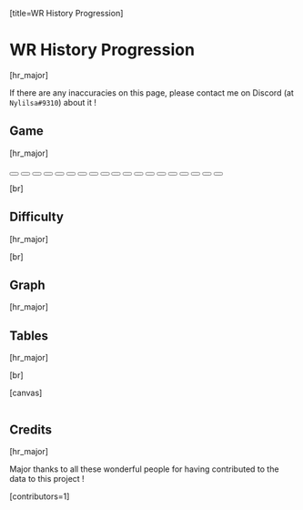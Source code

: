 [title=WR History Progression]
# WR History Progression
[hr_major]  


If there are any inaccuracies on this page, please contact me on Discord (at ``Nylilsa#9310``) about it !

## Game
[hr_major]


<div id="wr-game-buttons">
    <button href="#/wr/th01" data-game="th01" class="card-game"><div></div><span></span><div></div><div></div><div></div></button>
    <button href="#/wr/th02" data-game="th02" class="card-game"><div></div><span></span><div></div><div></div><div></div></button>
    <button href="#/wr/th03" data-game="th03" class="card-game"><div></div><span></span><div></div><div></div><div></div></button>
    <button href="#/wr/th04" data-game="th04" class="card-game"><div></div><span></span><div></div><div></div><div></div></button>
    <button href="#/wr/th05" data-game="th05" class="card-game"><div></div><span></span><div></div><div></div><div></div></button>
    <button href="#/wr/th06" data-game="th06" class="card-game"><div></div><span></span><div></div><div></div><div></div></button>
    <button href="#/wr/th07" data-game="th07" class="card-game"><div></div><span></span><div></div><div></div><div></div></button>
    <button href="#/wr/th08" data-game="th08" class="card-game"><div></div><span></span><div></div><div></div><div></div></button>
    <button href="#/wr/th09" data-game="th09" class="card-game"><div></div><span></span><div></div><div></div><div></div></button>
    <button href="#/wr/th10" data-game="th10" class="card-game"><div></div><span></span><div></div><div></div><div></div></button>
    <button href="#/wr/th11" data-game="th11" class="card-game"><div></div><span></span><div></div><div></div><div></div></button>
    <button href="#/wr/th12" data-game="th12" class="card-game"><div></div><span></span><div></div><div></div><div></div></button>
    <button href="#/wr/th128" data-game="th128" class="card-game"><div></div><span></span><div></div><div></div><div></div></button>
    <button href="#/wr/th13" data-game="th13" class="card-game"><div></div><span></span><div></div><div></div><div></div></button>
    <button href="#/wr/th14" data-game="th14" class="card-game"><div></div><span></span><div></div><div></div><div></div></button>
    <button href="#/wr/th15" data-game="th15" class="card-game"><div></div><span></span><div></div><div></div><div></div></button>
    <button href="#/wr/th16" data-game="th16" class="card-game"><div></div><span></span><div></div><div></div><div></div></button>
    <button href="#/wr/th17" data-game="th17" class="card-game"><div></div><span></span><div></div><div></div><div></div></button>
    <button href="#/wr/th18" data-game="th18" class="card-game"><div></div><span></span><div></div><div></div><div></div></button>
</div>

[br]
## Difficulty
[hr_major]

<div id="wr-difficulty-buttons"></div>

[br]

## Graph
[hr_major]


<div id="wr-chart-wrapper"></div>

## Tables
[hr_major]

[br]

[canvas]

<section id='main-wr-tables' style="display: grid; justify-items: stretch; justify-content: center;">
<div id="wr-buttons"></div>
<div id="wr-tables"></div>
</section>


## Credits
[hr_major]

Major thanks to all these wonderful people for having contributed to the data to this project !

[contributors=1]

